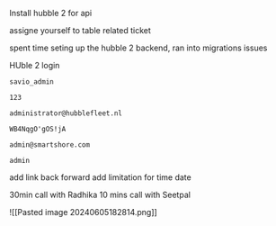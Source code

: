 Install hubble 2 for api

assigne yourself to table related ticket




spent time seting up the hubble 2 backend, 
ran into migrations issues



HUble 2 login
```
savio_admin
```
```
123
```


```
administrator@hubblefleet.nl
```

`WB4NqgO'gOS!jA`

```
admin@smartshore.com
```


`admin`

add link back forward 
add limitation for time date


30min call with Radhika
10 mins call with Seetpal


![[Pasted image 20240605182814.png]]




